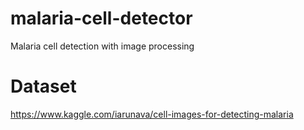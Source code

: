 # malaria-cell-detector
Malaria cell detection with image processing

# Dataset
https://www.kaggle.com/iarunava/cell-images-for-detecting-malaria
